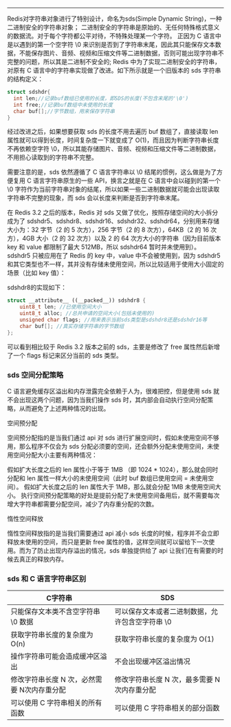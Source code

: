 ---

Redis对字符串对象进行了特别设计，命名为sds(Simple Dynamic String)，一种二进制安全的字符串对象；
二进制安全的字符串是原始的、无任何特殊格式意义的数据流。对于每个字符都公平对待，不特殊处理某一个字符。
正因为 C 语言中是以遇到的第一个空字符 \0 来识别是否到了字符串末尾，因此其只能保存文本数据，不能保存图片、音频、视频和压缩文件等二进制数据，否则可能出现字符串不完整的问题，所以其是二进制不安全的;
Redis 中为了实现二进制安全的字符串，对原有 C 语言中的字符串实现做了改进。如下所示就是一个旧版本的 sds 字符串的结构定义：
```c++
struct sdshdr{
  int len;//记录buf数组已使用的长度，即SDS的长度(不包含末尾的'\0')
  int free;//记录buf数组中未使用的长度
  char buf[];//字节数组，用来保存字符串
}
```
经过改进之后，如果想要获取 sds 的长度不用去遍历 buf 数组了，直接读取 len 属性就可以得到长度，时间复杂度一下就变成了 O(1)，而且因为判断字符串长度不再依赖空字符 \0，所以其能存储图片、音频、视频和压缩文件等二进制数据，不用担心读取到的字符串不完整。

需要注意的是，sds 依然遵循了 C 语言字符串以 \0 结尾的惯例，这么做是为了方便复用 C 语言字符串原生的一些 API，换言之就是在 C 语言中会以碰到的第一个 \0 字符作为当前字符串对象的结尾，所以如果一些二进制数据就可能会出现读取字符串不完整的现象，而 sds 会以长度来判断是否到字符串末尾。

在 Redis 3.2 之后的版本，Redis 对 sds 又做了优化，按照存储空间的大小拆分成为了 sdshdr5、sdshdr8、sdshdr16、sdshdr32、sdshdr64，分别用来存储大小为：32 字节（2 的 5 次方），256 字节（2 的 8 次方），64KB（2 的 16 次方），4GB 大小（2 的 32 次方）以及 2 的 64 次方大小的字符串（因为目前版本 key 和 value 都限制了最大 512MB，所以 sdshdr64 暂时并未使用到）。 sdshdr5 只被应用在了 Redis 的 key 中，value 中不会被使用到，因为 sdshdr5 和其它类型也不一样，其并没有存储未使用空间，所以比较适用于使用大小固定的场景（比如 key 值）：

sdshdr8的实现如下：
```c++
struct __attribute__ ((__packed__)) sdshdr8 {
    uint8_t len; //已使用空间大小
    uint8_t alloc; //总共申请的空间大小(包括未使用的)
    unsigned char flags; //用来表示当前sds类型是sdshdr8还是sdshdr16等
    char buf[]; //真实存储字符串的字节数组
};
```
可以看到相比较于 Redis 3.2 版本之前的 sds，主要是修改了 free 属性然后新增了一个 flags 标记来区分当前的 sds 类型。

### sds 空间分配策略
C 语言避免缓存区溢出和内存泄露完全依赖于人为，很难把控，但是使用 sds 就不会出现这两个问题，因为当我们操作 sds 时，其内部会自动执行空间分配策略，从而避免了上述两种情况的出现。

空间预分配

空间预分配指的是当我们通过 api 对 sds 进行扩展空间时，假如未使用空间不够用，那么程序不仅会为 sds 分配必须要的空间，还会额外分配未使用空间，未使用空间分配大小主要有两种情况：

假如扩大长度之后的 len 属性小于等于 1MB （即 1024 * 1024），那么就会同时分配和 len 属性一样大小的未使用空间（此时 buf 数组已使用空间 = 未使用空间）。
假如扩大长度之后的 len 属性大于 1MB，那么就会分配 1MB 未使用空间大小。
执行空间预分配策略的好处是提前分配了未使用空间备用后，就不需要每次增大字符串都需要分配空间，减少了内存重分配的次数。

惰性空间释放

惰性空间释放指的是当我们需要通过 api 减小 sds 长度的时候，程序并不会立即释放未使用的空间，而只是更新 free 属性的值，这样空间就可以留给下一次使用。而为了防止出现内存溢出的情况，sds 单独提供给了 api 让我们在有需要的时候去真正的释放内存。

### sds 和 C 语言字符串区别

| C字符串 |	SDS |
| --------|-------- |
| 只能保存文本类不含空字符串 \0 数据 | 可以保存文本或者二进制数据，允许包含空字符串 \0 |
| 获取字符串长度的复杂度为 O(n)	| 获取字符串长度的复杂度为 O(1) |
| 操作字符串可能会造成缓冲区溢出 | 	不会出现缓冲区溢出情况 |
| 修改字符串长度 N 次，必然需要 N次内存重分配 | 	修改字符串长度 N 次，最多需要 N 次内存重分配 |
| 可以使用 C 字符串相关的所有函数 | 可以使用 C 字符串相关的部分函数 |
